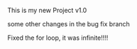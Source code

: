 This is my new Project v1.0

some other changes in the bug fix branch

Fixed the for loop, it was infinite!!!!
